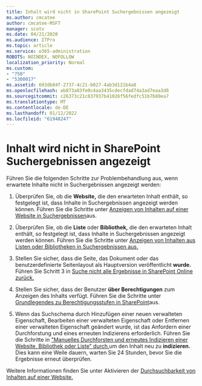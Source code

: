```yaml
---
title: Inhalt wird nicht in SharePoint Suchergebnissen angezeigt
ms.author: cmcatee
author: cmcatee-MSFT
manager: scotv
ms.date: 04/21/2020
ms.audience: ITPro
ms.topic: article
ms.service: o365-administration
ROBOTS: NOINDEX, NOFOLLOW
localization_priority: Normal
ms.custom:
- "750"
- "5300017"
ms.assetid: 693db84f-2737-4c21-b027-4ab3d121b4a8
ms.openlocfilehash: eb873a83fe0c4aa3435cdecfdad74a3ad7eaa3d8
ms.sourcegitcommit: c26373c21c837937b41026f56fedfc51b7b80ea7
ms.translationtype: MT
ms.contentlocale: de-DE
ms.lasthandoff: 01/12/2022
ms.locfileid: "61948247"
---
```

# <a name="content-doesnt-appear-in-sharepoint-search-results"></a>Inhalt wird nicht in SharePoint Suchergebnissen angezeigt

Führen Sie die folgenden Schritte zur Problembehandlung aus, wenn erwartete Inhalte nicht in Suchergebnissen angezeigt werden:
  
1. Überprüfen Sie, ob die **Website,** die den erwarteten Inhalt enthält, so festgelegt ist, dass Inhalte in Suchergebnissen angezeigt werden können. Führen Sie die Schritte unter [Anzeigen von Inhalten auf einer Website in Suchergebnissen](https://docs.microsoft.com/sharepoint/make-site-content-searchable#show-content-on-a-site-in-search-results)aus.

2. Überprüfen Sie, ob die **Liste** oder **Bibliothek,** die den erwarteten Inhalt enthält, so festgelegt ist, dass Inhalte in Suchergebnissen angezeigt werden können. Führen Sie die Schritte unter [Anzeigen von Inhalten aus Listen oder Bibliotheken in Suchergebnissen aus.](https://docs.microsoft.com/sharepoint/make-site-content-searchable#show-content-from-lists-or-libraries-in-search-results)

3. Stellen Sie sicher, dass die Seite, das Dokument oder das benutzerdefinierte Seitenlayout als Hauptversion veröffentlicht **wurde.** Führen Sie Schritt 3 in [Suche nicht alle Ergebnisse in SharePoint Online zurück.](https://go.microsoft.com/fwlink/?linkid=874525)

4. Stellen Sie sicher, dass der Benutzer **über Berechtigungen** zum Anzeigen des Inhalts verfügt. Führen Sie die Schritte unter [Grundlegendes zu Berechtigungsstufen in SharePoint](https://docs.microsoft.com/sharepoint/understanding-permission-levels)aus.
    
5. Wenn das Suchschema durch Hinzufügen einer neuen verwalteten Eigenschaft, Bearbeiten einer verwalteten Eigenschaft oder Entfernen einer verwalteten Eigenschaft geändert wurde, ist das Anfordern einer Durchforstung und eines erneuten Indizierens erforderlich. Führen Sie die Schritte in ["Manuelles Durchforsten und erneutes Indizieren einer Website, Bibliothek oder Liste" durch,](https://docs.microsoft.com/sharepoint/crawl-site-content)um den Inhalt neu zu **indizieren.** Dies kann eine Weile dauern, warten Sie 24 Stunden, bevor Sie die Ergebnisse erneut überprüfen.

Weitere Informationen finden Sie unter Aktivieren der [Durchsuchbarkeit von Inhalten auf einer Website.](https://docs.microsoft.com/sharepoint/make-site-content-searchable) 
  
